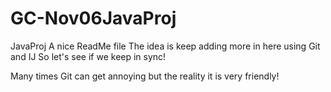 # GC-Nov06JavaProj
JavaProj
A nice ReadMe file
The idea is keep adding more in here using Git and IJ
So let's see if we keep in sync!

Many times Git can get annoying but the reality it is very friendly! 
